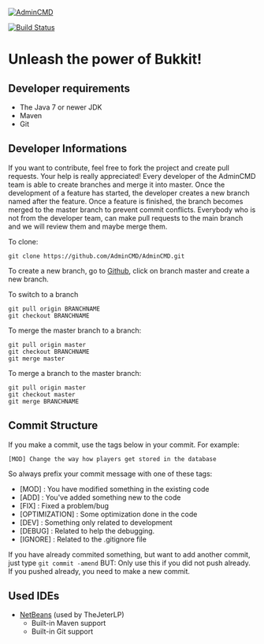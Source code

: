 [![AdminCMD](https://www.admincmd.com/static/2016/02/10/admincmd-logo-big.png)](https://admincmd.com)

[![Build Status](https://travis-ci.org/AdminCMD/AdminCMD.png?branch=master)](https://travis-ci.org/AdminCMD/AdminCMD)

Unleash the power of Bukkit!
============================

Developer requirements
------------

* The Java 7 or newer JDK
* Maven
* Git 

Developer Informations
------------
If you want to contribute, feel free to fork the project and create pull requests. Your help is really appreciated!
Every developer of the AdminCMD team is able to create branches and merge it into master. Once the development of a feature has started, the developer creates a new branch named after the feature. Once a feature is finished, the branch becomes merged to the master branch to prevent commit conflicts.
Everybody who is not from the developer team, can make pull requests to the main branch and we will review them and maybe merge them.

To clone: 

```
git clone https://github.com/AdminCMD/AdminCMD.git
```

To create a new branch, go to [Github](https://github.com/AdminCMD/AdminCMD), click on branch master and create a new branch.


To switch to a branch
````
git pull origin BRANCHNAME
git checkout BRANCHNAME
````

To merge the master branch to a branch:
```
git pull origin master
git checkout BRANCHNAME
git merge master
```

To merge a branch to the master branch:
```
git pull origin master
git checkout master
git merge BRANCHNAME
```

Commit  Structure
------------
If you make a commit, use the tags below in your commit. For example:
```
[MOD] Change the way how players get stored in the database
```

So always prefix your commit message with one of these tags:

* [MOD] : You have modified something in the existing code
* [ADD] : You've added something new to the code
* [FIX] : Fixed a problem/bug
* [OPTIMIZATION] : Some optimization done in the code
* [DEV] : Something only related to development
* [DEBUG] : Related to help the debugging.
* [IGNORE] : Related to the .gitignore file

If you have already commited something, but want to add another commit, 
just type ```git commit -amend```
BUT: Only use this if you did not push already. If you pushed already, you need to make a new commit.

Used IDEs
------------
* [NetBeans](https://netbeans.org) (used by TheJeterLP)
  * Built-in Maven support
  * Built-in Git support